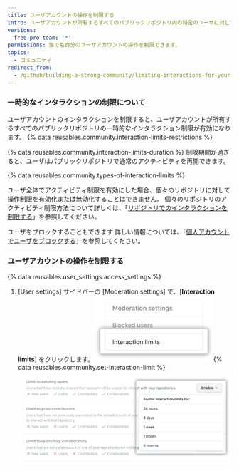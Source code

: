 ```yaml
---
title: ユーザアカウントの操作を制限する
intro: ユーザアカウントが所有するすべてのパブリックリポジトリ内の特定のユーザに対して、一定期間アクティビティ制限を適用することができます。
versions:
  free-pro-team: '*'
permissions: 誰でも自分のユーザアカウントの操作を制限できます。
topics:
  - コミュニティ
redirect_from:
  - /github/building-a-strong-community/limiting-interactions-for-your-user-account
---
```

### 一時的なインタラクションの制限について

ユーザアカウントのインタラクションを制限すると、ユーザアカウントが所有するすべてのパブリックリポジトリの一時的なインタラクション制限が有効になります。 {% data reusables.community.interaction-limits-restrictions %}

{% data reusables.community.interaction-limits-duration %} 制限期間が過ぎると、ユーザはパブリックリポジトリで通常のアクティビティを再開できます。

{% data reusables.community.types-of-interaction-limits %}

ユーザ全体でアクティビティ制限を有効にした場合、個々のリポジトリに対して操作制限を有効化または無効化することはできません。 個々のリポジトリのアクティビティ制限方法について詳しくは、「[リポジトリでのインタラクションを制限する](/articles/limiting-interactions-in-your-repository)」を参照してください。

ユーザをブロックすることもできます 詳しい情報については、「[個人アカウントでユーザをブロックする](/github/building-a-strong-community/blocking-a-user-from-your-personal-account)」を参照してください。

### ユーザアカウントの操作を制限する

{% data reusables.user_settings.access_settings %}
1. [User settings] サイドバーの [Moderation settings] で、[**Interaction limits**] をクリックします。 ![[User settings] サイドバーの [Interaction limits] タブ](/assets/images/help/settings/settings-sidebar-interaction-limits.png)
{% data reusables.community.set-interaction-limit %}
  ![[Temporary interaction limits] のオプション](/assets/images/help/settings/user-account-temporary-interaction-limits-options.png)
